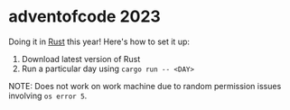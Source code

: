 # adventofcode 2023
Doing it in [Rust](https://www.rust-lang.org/) this year! Here's how to set it up:

1. Download latest version of Rust
2. Run a particular day using `cargo run -- <DAY>`

NOTE: Does not work on work machine due to random permission issues involving `os error 5`.
